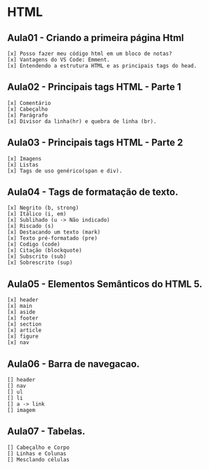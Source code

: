 # HTML

## Aula01 - Criando a primeira página Html
    [x] Posso fazer meu código html em um bloco de notas?
    [x] Vantagens do VS Code: Emment.
    [x] Entendendo a estrutura HTML e as principais tags do head.

## Aula02 - Principais tags HTML - Parte 1
    [x] Comentário
    [x] Cabeçalho
    [x] Parágrafo
    [x] Divisor da linha(hr) e quebra de linha (br).

## Aula03 - Principais tags HTML - Parte 2
    [x] Imagens
    [x] Listas
    [x] Tags de uso genérico(span e div).

## Aula04 - Tags de formatação de texto.
    [x] Negrito (b, strong)
    [x] Itálico (i, em)
    [x] Sublihado (u -> Não indicado)
    [x] Riscado (s)
    [x] Destacando um texto (mark)
    [x] Texto pré-formatado (pre)
    [x] Codigo (code)
    [x] Citação (blockquote)
    [x] Subscrito (sub)
    [x] Sobrescrito (sup)

## Aula05 - Elementos Semânticos do HTML 5.
    [x] header
    [x] main
    [x] aside
    [x] footer
    [x] section
    [x] article
    [x] figure
    [x] nav

## Aula06 - Barra de navegacao.
    [] header
    [] nav
    [] ul
    [] li
    [] a -> link
    [] imagem


## Aula07 - Tabelas.
    [] Cabeçalho e Corpo
    [] Linhas e Colunas
    [] Mesclando células